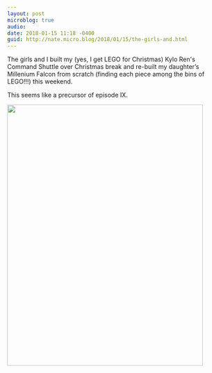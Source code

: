 ```yaml
---
layout: post
microblog: true
audio: 
date: 2018-01-15 11:18 -0400
guid: http://nate.micro.blog/2018/01/15/the-girls-and.html
---
```

The girls and I built my (yes, I get LEGO for Christmas) Kylo Ren's Command Shuttle over Christmas break and re-built my daughter’s Millenium Falcon from scratch (finding each piece among the bins of LEGO!!!) this weekend. 

This seems like a precursor of episode IX.

<img src="http://nate.micro.blog/uploads/2018/da074f30eb.jpg" width="450" height="600" />
